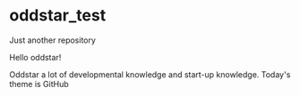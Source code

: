 # oddstar_test
Just another repository

Hello oddstar!

Oddstar a lot of developmental knowledge and start-up knowledge.
Today's theme is GitHub
